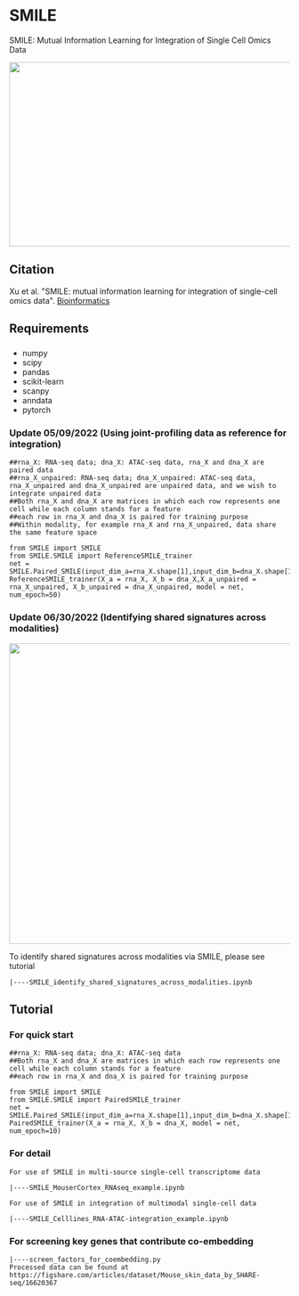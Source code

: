 # SMILE
SMILE: Mutual Information Learning for Integration of Single Cell Omics Data

<img src="https://github.com/rpmccordlab/SMILE/blob/main/SMILE_logo.jpg" width="696" height="331">

## Citation
Xu et al. "SMILE: mutual information learning for integration of single-cell omics data". <a href="https://academic.oup.com/bioinformatics/article-abstract/38/2/476/6384571">Bioinformatics</a>

## Requirements
###
* numpy
* scipy
* pandas
* scikit-learn
* scanpy
* anndata
* pytorch

### Update 05/09/2022 (Using joint-profiling data as reference for integration)
    ##rna_X: RNA-seq data; dna_X: ATAC-seq data, rna_X and dna_X are paired data
    ##rna_X_unpaired: RNA-seq data; dna_X_unpaired: ATAC-seq data, rna_X_unpaired and dna_X_unpaired are unpaired data, and we wish to integrate unpaired data
    ##Both rna_X and dna_X are matrices in which each row represents one cell while each column stands for a feature
    ##each row in rna_X and dna_X is paired for training purpose
    ##Within modality, for example rna_X and rna_X_unpaired, data share the same feature space
    
    from SMILE import SMILE
    from SMILE.SMILE import ReferenceSMILE_trainer
    net = SMILE.Paired_SMILE(input_dim_a=rna_X.shape[1],input_dim_b=dna_X.shape[1],clf_out=25)
    ReferenceSMILE_trainer(X_a = rna_X, X_b = dna_X,X_a_unpaired = rna_X_unpaired, X_b_unpaired = dna_X_unpaired, model = net, num_epoch=50)

### Update 06/30/2022 (Identifying shared signatures across modalities)

<img src="https://github.com/rpmccordlab/SMILE/blob/main/Tutorial/littleSMILE.jpg" width="780" height="540">

To identify shared signatures across modalities via SMILE, please see tutorial 

    |----SMILE_identify_shared_signatures_across_modalities.ipynb

## Tutorial

### For quick start
    ##rna_X: RNA-seq data; dna_X: ATAC-seq data
    ##Both rna_X and dna_X are matrices in which each row represents one cell while each column stands for a feature
    ##each row in rna_X and dna_X is paired for training purpose 
    
    from SMILE import SMILE
    from SMILE.SMILE import PairedSMILE_trainer
    net = SMILE.Paired_SMILE(input_dim_a=rna_X.shape[1],input_dim_b=dna_X.shape[1],clf_out=25)
    PairedSMILE_trainer(X_a = rna_X, X_b = dna_X, model = net, num_epoch=10)

### For detail
    For use of SMILE in multi-source single-cell transcriptome data

    |----SMILE_MouserCortex_RNAseq_example.ipynb

    For use of SMILE in integration of multimodal single-cell data

    |----SMILE_Celllines_RNA-ATAC-integration_example.ipynb
    
### For screening key genes that contribute co-embedding

    |----screen_factors_for_coembedding.py
    Processed data can be found at https://figshare.com/articles/dataset/Mouse_skin_data_by_SHARE-seq/16620367
